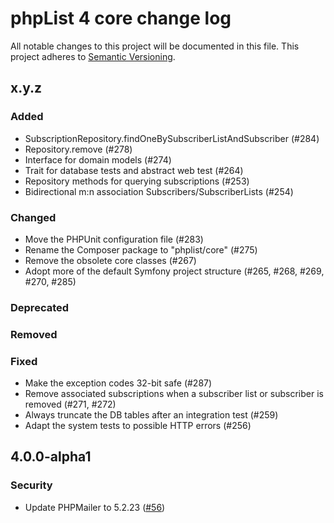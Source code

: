# phpList 4 core change log

All notable changes to this project will be documented in this file.
This project adheres to [Semantic Versioning](https://semver.org/).


## x.y.z

### Added
- SubscriptionRepository.findOneBySubscriberListAndSubscriber (#284)
- Repository.remove (#278)
- Interface for domain models (#274)
- Trait for database tests and abstract web test (#264)
- Repository methods for querying subscriptions (#253)
- Bidirectional m:n association Subscribers/SubscriberLists (#254)

### Changed
- Move the PHPUnit configuration file (#283)
- Rename the Composer package to "phplist/core" (#275)
- Remove the obsolete core classes (#267)
- Adopt more of the default Symfony project structure (#265, #268, #269, #270, #285)

### Deprecated

### Removed

### Fixed
- Make the exception codes 32-bit safe (#287)
- Remove associated subscriptions when a subscriber list or subscriber is removed (#271, #272)
- Always truncate the DB tables after an integration test (#259)
- Adapt the system tests to possible HTTP errors (#256)


## 4.0.0-alpha1

### Security
- Update PHPMailer to 5.2.23
  ([#56](https://github.com/phpList/phplist4-core/pull/55))
